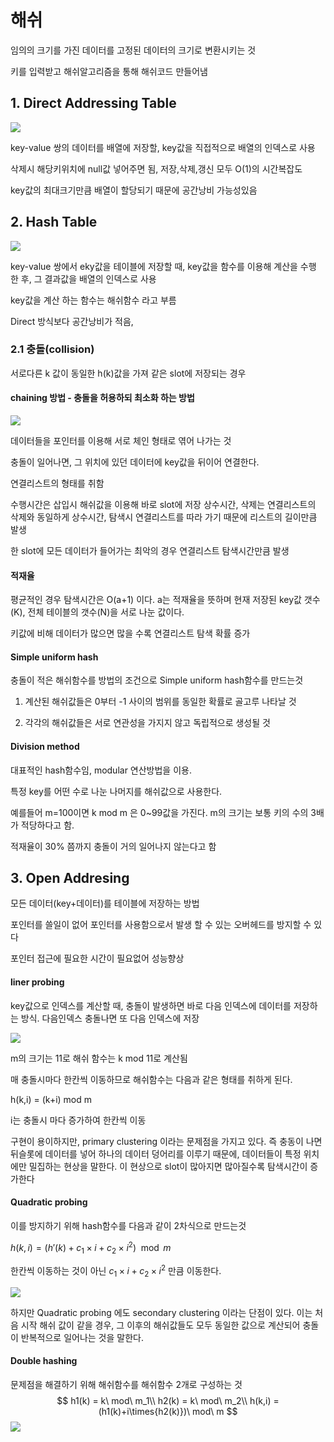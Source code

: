 # 해쉬

임의의 크기를 가진 데이터를 고정된 데이터의 크기로 변환시키는 것



키를 입력받고 해쉬알고리즘을 통해 해쉬코드 만들어냄 



## 1. Direct Addressing Table

![](https://t1.daumcdn.net/cfile/tistory/2714953C570C9A8D0F)

key-value 쌍의 데이터를 배열에 저장할, key값을 직접적으로 배열의 인덱스로 사용

삭제시 해당키위치에 null값 넣어주면 됨, 저장,삭제,갱신 모두 O(1)의 시간복잡도

key값의 최대크기만큼 배열이 할당되기 때문에 공간낭비 가능성있음



## 2. Hash Table

![](https://t1.daumcdn.net/cfile/tistory/21565B36570C9C560F)

key-value 쌍에서 eky값을 테이블에 저장할 때, key값을 함수를 이용해 계산을 수행 한 후, 그 결과값을 배열의 인덱스로 사용

key값을 계산 하는 함수는 해쉬함수 라고 부름

Direct 방식보다 공간낭비가 적음, 



### 2.1 충돌(collision)

서로다른 k 값이 동일한 h(k)값을 가져 같은 slot에 저장되는 경우

#### chaining 방법 - 충돌을 허용하되 최소화 하는 방법

![](https://t1.daumcdn.net/cfile/tistory/2148DA3B570C9F5E2A)

데이터들을 포인터를 이용해 서로 체인 형태로 엮어 나가는 것

충돌이 일어나면, 그 위치에 있던 데이터에 key값을 뒤이어 연결한다.

연결리스트의 형태를 취함

수행시간은 삽입시 해쉬값을 이용해 바로 slot에 저장 상수시간, 삭제는 연결리스트의 삭제와 동일하게 상수시간, 탐색시 연결리스트를 따라 가기 때문에 리스트의 길이만큼 발생

한 slot에 모든 데이터가 들어가는 최악의 경우 연결리스트 탐색시간만큼 발생



#### 적재율

평균적인 경우 탐색시간은 O(a+1) 이다. a는 적재율을 뜻하며 현재 저장된 key값 갯수 (K), 전체 테이블의 갯수(N)을 서로 나눈 값이다. 

키값에 비해 데이터가 많으면 많을 수록 연결리스트 탐색 확률 증가



#### Simple uniform hash

충돌이 적은 해쉬함수를 방법의 조건으로 Simple uniform hash함수를 만드는것

1. 계산된 해쉬값들은 0부터 -1 사이의 범위를 동일한 확률로 골고루 나타날 것

2. 각각의 해쉬값들은 서로 연관성을 가지지 않고 독립적으로 생성될 것



#### Division method

대표적인 hash함수임, modular 연산방법을 이용.

특정 key를 어떤 수로 나눈 나머지를 해쉬값으로 사용한다.

예를들어 m=100이면 k mod m 은 0~99값을 가진다. m의 크기는 보통 키의 수의 3배가 적당하다고 함.

적재율이 30% 쯤까지 충돌이 거의 일어나지 않는다고 함





## 3. Open Addresing

모든 데이터(key+데이터)를 테이블에 저장하는 방법

포인터를 쓸일이 없어 포인터를 사용함으로서 발생 할 수 있는 오버헤드를 방지할 수 있다

포인터 접근에 필요한 시간이 필요없어 성능향상



#### liner probing

key값으로 인덱스를 계산할 때, 충돌이 발생하면 바로 다음 인덱스에 데이터를 저장하는 방식. 다음인덱스 충돌나면 또 다음 인덱스에 저장

![](https://t1.daumcdn.net/cfile/tistory/2502CB3C570CAAED16)

m의 크기는 11로 해쉬 함수는 k mod 11로 계산됨

매 충돌시마다 한칸씩 이동하므로 해쉬함수는 다음과 같은 형태를 취하게 된다.

h(k,i) = (k+i) mod m

i는 충돌시 마다 증가하여 한칸씩 이동



구현이 용이하지만, primary clustering 이라는 문제점을 가지고 있다. 즉 충동이 나면 뒤슬롯에 데이터를 넣어 하나의 데이터 덩어리를 이루기 때문에, 데이터들이 특정 위치에만 밀집하는 현상을 말한다. 이 현상으로 slot이 많아지면 많아질수록 탐색시간이 증가한다

#### Quadratic probing

이를 방지하기 위해 hash함수를 다음과 같이 2차식으로 만드는것

$h(k,i) = (h'(k)+c_1\times{i}+c_2\times{i^2}) \mod m$

한칸씩 이동하는 것이 아닌 $c_1\times{i}+c_2\times{i^2}$ 만큼 이동한다.

![](https://t1.daumcdn.net/cfile/tistory/2507BF36570CB4FA14)

하지만 Quadratic probing 에도 secondary clustering 이라는 단점이 있다. 이는 처음 시작 해쉬 값이 같을 경우, 그 이후의 해쉬값들도 모두 동일한 값으로 계산되어 충돌이 반복적으로 일어나는 것을 말한다.



#### Double hashing

문제점을 해결하기 위해 해쉬함수를 해쉬함수 2개로 구성하는 것
$$
h1(k) = k\ mod\ m_1\\
h2(k) = k\ mod\ m_2\\
h(k,i) = (h1(k)+i\times{h2(k)})\ mod\ m
$$
![](https://t1.daumcdn.net/cfile/tistory/2354D734570CB64034)

